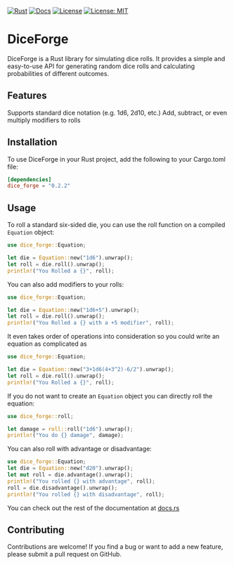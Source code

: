 [![Rust](https://github.com/Domiryuu/DiceForge/actions/workflows/rust.yml/badge.svg)](https://github.com/Domiryuu/DiceForge/actions/workflows/rust.yml)
[![Docs](https://docs.rs/dice_forge/badge.svg)](https://docs.rs/dice_forge)
[![License](https://img.shields.io/badge/License-Apache_2.0-blue.svg)]([https://opensource.org/licenses/Apache-2.0](https://github.com/Domiryuu/DiceForge/blob/master/LICENSE-APACHE))
[![License: MIT](https://img.shields.io/badge/License-MIT-yellow.svg)](https://github.com/Domiryuu/DiceForge/blob/master/LICENSE-MIT)

# DiceForge
DiceForge is a Rust library for simulating dice rolls. It provides a simple and easy-to-use API for generating random dice rolls and calculating probabilities of different outcomes.

## Features

Supports standard dice notation (e.g. 1d6, 2d10, etc.)
Add, subtract, or even multiply modifiers to rolls

## Installation

To use DiceForge in your Rust project, add the following to your Cargo.toml file:
```toml
[dependencies]
dice_forge = "0.2.2"
```

## Usage

To roll a standard six-sided die, you can use the roll function on a compiled `Equation` object:
```rust
use dice_forge::Equation;

let die = Equation::new("1d6").unwrap();
let roll = die.roll().unwrap();
println!("You Rolled a {}", roll);
```
You can also add modifiers to your rolls:
```rust
use dice_forge::Equation;

let die = Equation::new("1d6+5").unwrap();
let roll = die.roll().unwrap();
println!("You Rolled a {} with a +5 modifier", roll);
```

It even takes order of operations into consideration so you could write an equation as complicated as
```rust
use dice_forge::Equation;

let die = Equation::new("3+1d6(4+3^2)-6/2").unwrap();
let roll = die.roll().unwrap();
println!("You Rolled a {}", roll);
```

If you do not want to create an `Equation` object you can directly roll the equation:
```rust
use dice_forge::roll;

let damage = roll::roll("1d6").unwrap();
println!("You do {} damage", damage);
```

You can also roll with advantage or disadvantage:
```rust
use dice_forge::Equation;
let die = Equation::new("d20").unwrap();
let mut roll = die.advantage().unwrap();
println!("You rolled {} with advantage", roll);
roll = die.disadvantage().unwrap();
println!("You rolled {} with disadvantage", roll);
```

You can check out the rest of the documentation at [docs.rs](https://docs.rs/dice_forge/)

## Contributing

Contributions are welcome! If you find a bug or want to add a new feature, please submit a pull request on GitHub.
